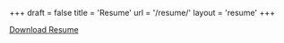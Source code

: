 +++
draft = false
title = 'Resume'
url = '/resume/'
layout = 'resume'
+++

[Download Resume](https://raw.githubusercontent.com/sujaygarlanka/resume/main/Sujay%20Garlanka%20Resume.pdf)